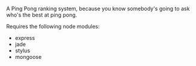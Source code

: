 A Ping Pong ranking system, because you know somebody's going to ask who's the best at ping pong.

Requires the following node modules:
   * express
   * jade
   * stylus
   * mongoose
